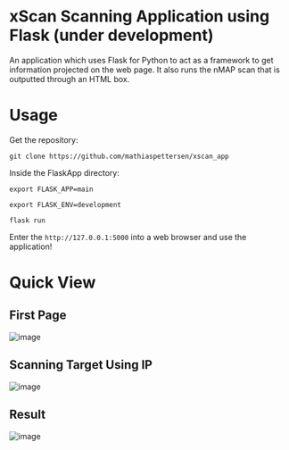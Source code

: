 # xScan Scanning Application using Flask (under development)

An application which uses Flask for Python to act as a framework to get information projected on the web page. It also runs the nMAP scan that is outputted through an HTML box.

# Usage

Get the repository:

```shell
git clone https://github.com/mathiaspettersen/xscan_app
```


Inside the FlaskApp directory:

```shell
export FLASK_APP=main

export FLASK_ENV=development

flask run
```

Enter the `http://127.0.0.1:5000` into a web browser and use the application!




# Quick View

## First Page

![image](https://user-images.githubusercontent.com/70077872/173202620-d6fa2652-cf24-495a-ba04-a0cbea8586e7.png)


## Scanning Target Using IP

![image](https://user-images.githubusercontent.com/70077872/173202766-30f889e6-a142-4909-8441-769f36a51707.png)


## Result

![image](https://user-images.githubusercontent.com/70077872/173202742-55b16a87-0020-4f9e-a260-c28059ac962d.png)



